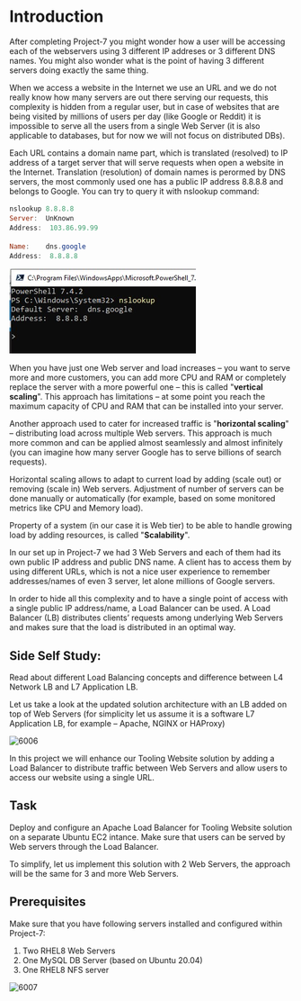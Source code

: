 # Introduction

After completing Project-7 you might wonder how a user will be accessing each of the webservers using 3 different IP addreses or 3 different DNS names. You might also wonder what is the point of having 3 different servers doing exactly the same thing.

When we access a website in the Internet we use an URL and we do not really know how many servers are out there serving our requests, this complexity is hidden from a regular user, but in case of websites that are being visited by millions of users per day (like Google
or Reddit) it is impossible to serve all the users from a single Web Server (it is also applicable to databases, but for now we will not
focus on distributed DBs).

Each URL contains a domain name part, which is translated (resolved) to IP address of a target server that will serve requests when
open a website in the Internet. Translation (resolution) of domain names is perormed by DNS servers, the most commonly used one has
a public IP address 8.8.8.8 and belongs to Google. You can try to query it with nslookup command:

```powershell
nslookup 8.8.8.8
Server:  UnKnown
Address:  103.86.99.99

Name:    dns.google
Address:  8.8.8.8
```

![image](image/ns.jpg)

When you have just one Web server and load increases – you want to serve more and more customers, you can add more CPU and RAM or completely replace the server with a more powerful one – this is called "**vertical scaling**". This approach has limitations – at some
point you reach the maximum capacity of CPU and RAM that can be installed into your server.

Another approach used to cater for increased traffic is "**horizontal scaling**" – distributing load across multiple Web servers. This approach is much more common and can be applied almost seamlessly and almost infinitely (you can imagine how many server Google has
to serve billions of search requests).

Horizontal scaling allows to adapt to current load by adding (scale out) or removing (scale in) Web servers. Adjustment of number of servers can be done manually or automatically (for example, based on some monitored metrics like CPU and Memory load).

Property of a system (in our case it is Web tier) to be able to handle growing load by adding resources, is called "**Scalability**".

In our set up in Project-7 we had 3 Web Servers and each of them had its own public IP address and public DNS name. A client has to access them by using different URLs, which is not a nice user experience to remember addresses/names of even 3 server, let alone
millions of Google servers.

In order to hide all this complexity and to have a single point of access with a single public IP address/name, a Load Balancer can be used. A Load Balancer (LB) distributes clients’ requests among underlying Web Servers and makes sure that the load is distributed
in an optimal way.

## Side Self Study:

Read about different Load Balancing concepts and difference between L4 Network LB and L7 Application LB.

Let us take a look at the updated solution architecture with an LB added on top of Web Servers (for simplicity let us assume it is
a software L7 Application LB, for example – Apache, NGINX or HAProxy)

![6006](https://user-images.githubusercontent.com/85270361/210139941-d69c03da-fc74-4781-a6f6-d60c411dc052.PNG)

In this project we will enhance our Tooling Website solution by adding a Load Balancer to distribute traffic between Web Servers and allow users to access our website using a single URL.

## Task

Deploy and configure an Apache Load Balancer for Tooling Website solution on a separate Ubuntu EC2 intance. Make sure that users
can be served by Web servers through the Load Balancer.

To simplify, let us implement this solution with 2 Web Servers, the approach will be the same for 3 and more Web Servers.

## Prerequisites

Make sure that you have following servers installed and configured within Project-7:

1. Two RHEL8 Web Servers
2. One MySQL DB Server (based on Ubuntu 20.04)
3. One RHEL8 NFS server

![6007](https://user-images.githubusercontent.com/85270361/210140264-3d8cb37c-d631-4a16-bbeb-22e8e172595e.PNG)
